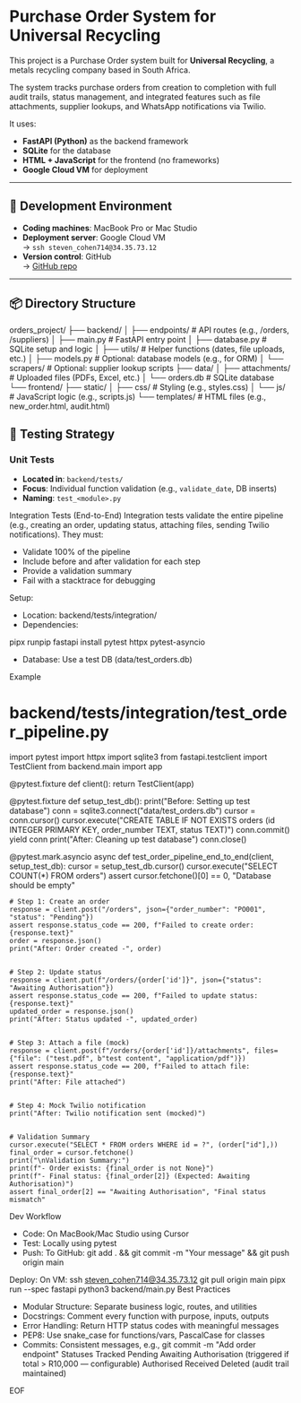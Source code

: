 ﻿# Purchase Order System for Universal Recycling


This project is a Purchase Order system built for **Universal Recycling**, a metals recycling company based in South Africa.


The system tracks purchase orders from creation to completion with full audit trails, status management, and integrated features such as file attachments, supplier lookups, and WhatsApp notifications via Twilio.


It uses:
- **FastAPI (Python)** as the backend framework
- **SQLite** for the database
- **HTML + JavaScript** for the frontend (no frameworks)
- **Google Cloud VM** for deployment


---


## 🧰 Development Environment


- **Coding machines**: MacBook Pro or Mac Studio
- **Deployment server**: Google Cloud VM  
  → `ssh steven_cohen714@34.35.73.12`
- **Version control**: GitHub  
  → [GitHub repo](https://github.com/steven-cohen714-gmailcom/orders_project.git)


---


## 📦 Directory Structure


orders_project/
├── backend/
│   ├── endpoints/       # API routes (e.g., /orders, /suppliers)
│   ├── main.py          # FastAPI entry point
│   ├── database.py      # SQLite setup and logic
│   ├── utils/           # Helper functions (dates, file uploads, etc.)
│   ├── models.py        # Optional: database models (e.g., for ORM)
│   └── scrapers/        # Optional: supplier lookup scripts
├── data/
│   ├── attachments/     # Uploaded files (PDFs, Excel, etc.)
│   └── orders.db        # SQLite database
└── frontend/
├── static/
│   ├── css/         # Styling (e.g., styles.css)
│   └── js/          # JavaScript logic (e.g., scripts.js)
└── templates/       # HTML files (e.g., new_order.html, audit.html)


## 🥪 Testing Strategy 
### Unit Tests
- **Located in**: `backend/tests/`
- **Focus**: Individual function validation (e.g., `validate_date`, DB inserts) 
- **Naming**: `test_<module>.py`


Integration Tests (End-to-End)
Integration tests validate the entire pipeline (e.g., creating an order, updating status, attaching files, sending Twilio notifications). They must:


* Validate 100% of the pipeline
* Include before and after validation for each step
* Provide a validation summary
* Fail with a stacktrace for debugging


Setup:
* Location: backend/tests/integration/
* Dependencies:


pipx runpip fastapi install pytest httpx pytest-asyncio


* Database: Use a test DB (data/test_orders.db)


Example
# backend/tests/integration/test_order_pipeline.py
import pytest
import httpx
import sqlite3
from fastapi.testclient import TestClient
from backend.main import app


@pytest.fixture
def client():
    return TestClient(app)


@pytest.fixture
def setup_test_db():
    print("Before: Setting up test database")
    conn = sqlite3.connect("data/test_orders.db")
    cursor = conn.cursor()
    cursor.execute("CREATE TABLE IF NOT EXISTS orders (id INTEGER PRIMARY KEY, order_number TEXT, status TEXT)")
    conn.commit()
    yield conn
    print("After: Cleaning up test database")
    conn.close()


@pytest.mark.asyncio
async def test_order_pipeline_end_to_end(client, setup_test_db):
    cursor = setup_test_db.cursor()
    cursor.execute("SELECT COUNT(*) FROM orders")
    assert cursor.fetchone()[0] == 0, "Database should be empty"


    # Step 1: Create an order
    response = client.post("/orders", json={"order_number": "PO001", "status": "Pending"})
    assert response.status_code == 200, f"Failed to create order: {response.text}"
    order = response.json()
    print("After: Order created -", order)


    # Step 2: Update status
    response = client.put(f"/orders/{order['id']}", json={"status": "Awaiting Authorisation"})
    assert response.status_code == 200, f"Failed to update status: {response.text}"
    updated_order = response.json()
    print("After: Status updated -", updated_order)


    # Step 3: Attach a file (mock)
    response = client.post(f"/orders/{order['id']}/attachments", files={"file": ("test.pdf", b"test content", "application/pdf")})
    assert response.status_code == 200, f"Failed to attach file: {response.text}"
    print("After: File attached")


    # Step 4: Mock Twilio notification
    print("After: Twilio notification sent (mocked)")


    # Validation Summary
    cursor.execute("SELECT * FROM orders WHERE id = ?", (order["id"],))
    final_order = cursor.fetchone()
    print("\nValidation Summary:")
    print(f"- Order exists: {final_order is not None}")
    print(f"- Final status: {final_order[2]} (Expected: Awaiting Authorisation)")
    assert final_order[2] == "Awaiting Authorisation", "Final status mismatch"


Dev Workflow
* Code: On MacBook/Mac Studio using Cursor
* Test: Locally using pytest
* Push: To GitHub:
git add . && git commit -m "Your message" && git push origin main


Deploy: On VM:
ssh steven_cohen714@34.35.73.12
git pull origin main
pipx run --spec fastapi python3 backend/main.py
Best Practices
* Modular Structure: Separate business logic, routes, and utilities
* Docstrings: Comment every function with purpose, inputs, outputs
* Error Handling: Return HTTP status codes with meaningful messages
* PEP8: Use snake_case for functions/vars, PascalCase for classes
* Commits: Consistent messages, e.g., git commit -m "Add order endpoint"
Statuses Tracked
Pending
Awaiting Authorisation (triggered if total > R10,000 — configurable)
Authorised
Received
Deleted (audit trail maintained)


EOF